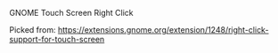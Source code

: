 GNOME Touch Screen Right Click

Picked from: https://extensions.gnome.org/extension/1248/right-click-support-for-touch-screen
